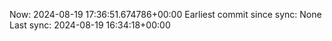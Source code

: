 Now: 2024-08-19 17:36:51.674786+00:00 Earliest commit since sync: None Last sync: 2024-08-19 16:34:18+00:00
